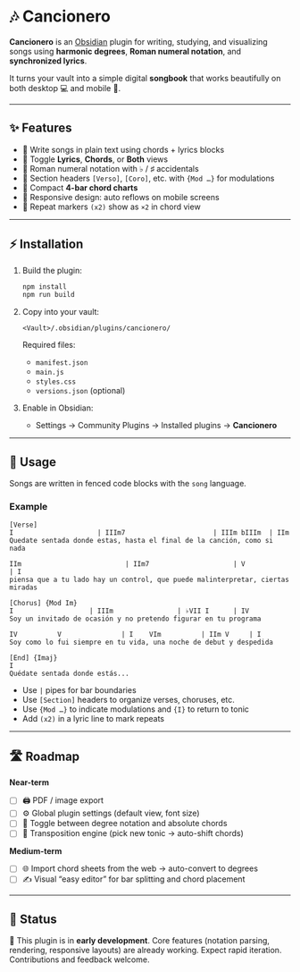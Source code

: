 # 🎶 Cancionero

**Cancionero** is an [Obsidian](https://obsidian.md) plugin for writing, studying, and visualizing songs using **harmonic degrees**, **Roman numeral notation**, and **synchronized lyrics**.  

It turns your vault into a simple digital **songbook** that works beautifully on both desktop 💻 and mobile 📱.

---

## ✨ Features

- 🎼 Write songs in plain text using chords + lyrics blocks
- 🔀 Toggle **Lyrics**, **Chords**, or **Both** views
- 🎹 Roman numeral notation with ♭ / ♯ accidentals
- 📖 Section headers `[Verso]`, `[Coro]`, etc. with `{Mod …}` for modulations
- 📐 Compact **4-bar chord charts**
- 📲 Responsive design: auto reflows on mobile screens
- 🔁 Repeat markers `(x2)` show as `×2` in chord view

---

## ⚡ Installation

1. Build the plugin:
   ```bash
   npm install
   npm run build
   ```
2. Copy into your vault:
   ```
   <Vault>/.obsidian/plugins/cancionero/
   ```
   Required files:
   - `manifest.json`
   - `main.js`
   - `styles.css`
   - `versions.json` (optional)

3. Enable in Obsidian:
   - Settings → Community Plugins → Installed plugins → **Cancionero**

---

## 🎤 Usage

Songs are written in fenced code blocks with the `song` language.

### Example

```song
[Verse]
I                     | IIIm7                      | IIIm bIIIm  | IIm
Quedate sentada donde estas, hasta el final de la canción, como si nada

IIm                          | IIm7                     | V            | I
piensa que a tu lado hay un control, que puede malinterpretar, ciertas miradas

[Chorus] {Mod Im}
I                   | IIIm                | ♭VII I      | IV
Soy un invitado de ocasión y no pretendo figurar en tu programa

IV          V               | I    VIm          | IIm V     | I
Soy como lo fui siempre en tu vida, una noche de debut y despedida

[End] {Imaj}
I
Quédate sentada donde estás...
```

- Use `|` pipes for bar boundaries  
- Use `[Section]` headers to organize verses, choruses, etc.  
- Use `{Mod …}` to indicate modulations and `{I}` to return to tonic  
- Add `(x2)` in a lyric line to mark repeats  

---

## 🛣️ Roadmap

**Near-term**
- [ ] 🖨️ PDF / image export  
- [ ] ⚙️ Global plugin settings (default view, font size)  
- [ ] 🔄 Toggle between degree notation and absolute chords  
- [ ] 🎵 Transposition engine (pick new tonic → auto-shift chords)  

**Medium-term**
- [ ] 🌐 Import chord sheets from the web → auto-convert to degrees  
- [ ] ✍️ Visual “easy editor” for bar splitting and chord placement  

---

## 📌 Status

🚧 This plugin is in **early development**. Core features (notation parsing, rendering, responsive layouts) are already working. Expect rapid iteration. Contributions and feedback welcome.
